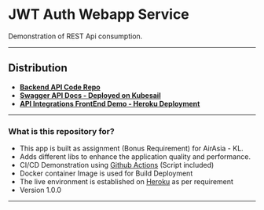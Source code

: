 # JWT Auth Webapp Service #

Demonstration of REST Api consumption.

---

## Distribution ##

 - **[Backend API Code Repo](https://github.com/naeemark/jwt-auth-service.git)**
 - **[Swagger API Docs - Deployed on Kubesail](https://jwt-auth-service.naeemark.usw1.kubesail.org/swagger-ui.html)** 
 - **[API Integrations FrontEnd Demo - Heroku Deployment](https://jwt-auth-webapp-service.herokuapp.com/)** 
---

### What is this repository for? ###

* This app is built as assignment (Bonus Requirement) for AirAsia - KL. 
* Adds different libs to enhance the application quality and performance.
* CI/CD Demonstration using [Github Actions](https://github.com/features/actions) (Script included)
* Docker container Image is used for Build Deployment
* The live environment is established on [Heroku](https://heroku.com/) as per requirement
* Version 1.0.0

---